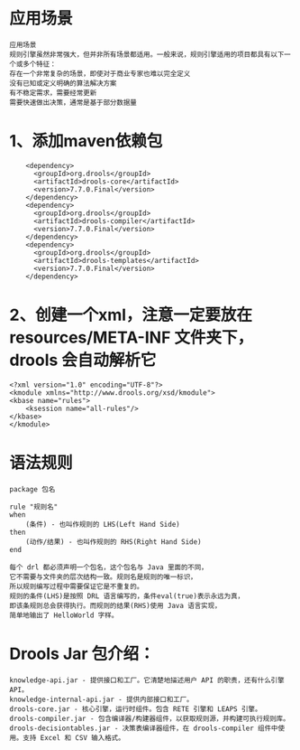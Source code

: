 # 应用场景
    应用场景
    规则引擎虽然非常强大，但并非所有场景都适用。一般来说，规则引擎适用的项目都具有以下一个或多个特征：
    存在一个非常复杂的场景，即使对于商业专家也难以完全定义
    没有已知或定义明确的算法解决方案
    有不稳定需求，需要经常更新
    需要快速做出决策，通常是基于部分数据量

# 1、添加maven依赖包
        <dependency>
          <groupId>org.drools</groupId>
          <artifactId>drools-core</artifactId>
          <version>7.7.0.Final</version>
        </dependency>
        <dependency>
          <groupId>org.drools</groupId>
          <artifactId>drools-compiler</artifactId>
          <version>7.7.0.Final</version>
        </dependency>
        <dependency>
          <groupId>org.drools</groupId>
          <artifactId>drools-templates</artifactId>
          <version>7.7.0.Final</version>
        </dependency>
# 2、创建一个xml，注意一定要放在 resources/META-INF 文件夹下，drools 会自动解析它
    <?xml version="1.0" encoding="UTF-8"?>
    <kmodule xmlns="http://www.drools.org/xsd/kmodule">
    <kbase name="rules">
    	<ksession name="all-rules"/>
    </kbase>
    </kmodule>


#  语法规则

    package 包名
    
    rule "规则名"
    when
        (条件) - 也叫作规则的 LHS(Left Hand Side)
    then
        (动作/结果) - 也叫作规则的 RHS(Right Hand Side)
    end
    
    每个 drl 都必须声明一个包名，这个包名与 Java 里面的不同，
    它不需要与文件夹的层次结构一致。规则名是规则的唯一标识，
    所以规则编写过程中需要保证它是不重复的。
    规则的条件(LHS)是按照 DRL 语言编写的，条件eval(true)表示永远为真，
    即该条规则总会获得执行。而规则的结果(RHS)使用 Java 语言实现，
    简单地输出了 HelloWorld 字样。
    
    
    
# Drools Jar 包介绍：
    
    knowledge-api.jar - 提供接口和工厂。它清楚地描述用户 API 的职责，还有什么引擎 API。
    knowledge-internal-api.jar - 提供内部接口和工厂。
    drools-core.jar - 核心引擎，运行时组件。包含 RETE 引擎和 LEAPS 引擎。
    drools-compiler.jar - 包含编译器/构建器组件，以获取规则源，并构建可执行规则库。
    drools-decisiontables.jar - 决策表编译器组件，在 drools-compiler 组件中使用。支持 Excel 和 CSV 输入格式。

